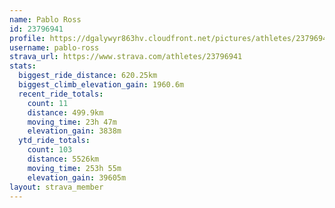 ```yaml
---
name: Pablo Ross
id: 23796941
profile: https://dgalywyr863hv.cloudfront.net/pictures/athletes/23796941/14615399/1/large.jpg
username: pablo-ross
strava_url: https://www.strava.com/athletes/23796941
stats:
  biggest_ride_distance: 620.25km
  biggest_climb_elevation_gain: 1960.6m
  recent_ride_totals:
    count: 11
    distance: 499.9km
    moving_time: 23h 47m
    elevation_gain: 3838m
  ytd_ride_totals:
    count: 103
    distance: 5526km
    moving_time: 253h 55m
    elevation_gain: 39605m
layout: strava_member
--- 
```

